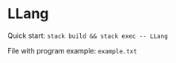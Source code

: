 # LLang

Quick start: ```stack build && stack exec -- LLang```

File with program example: ```example.txt```
